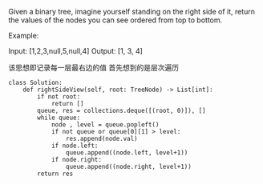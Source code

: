 Given a binary tree, imagine yourself standing on the right side of it, return the values of the nodes you can see ordered from top to bottom.

Example:

Input: [1,2,3,null,5,null,4]
Output: [1, 3, 4]

该思想即记录每一层最右边的值
首先想到的是层次遍历
```
class Solution:
    def rightSideView(self, root: TreeNode) -> List[int]:
        if not root:
            return []
        queue, res = collections.deque([(root, 0)]), []
        while queue:
            node , level = queue.popleft()
            if not queue or queue[0][1] > level:
                res.append(node.val)
            if node.left:
                queue.append((node.left, level+1))
            if node.right:
                queue.append((node.right, level+1))
        return res
```
